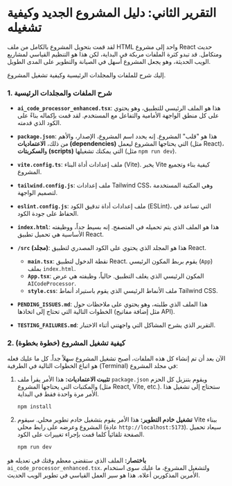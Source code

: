 # التقرير الثاني: دليل المشروع الجديد وكيفية تشغيله

لقد قمت بتحويل المشروع بالكامل من ملف HTML واحد إلى مشروع React حديث ومتكامل. قد تبدو كثرة الملفات مربكة في البداية، لكن هذا هو التنظيم القياسي لمشاريع الويب الحديثة، وهو يجعل المشروع أسهل في الصيانة والتطوير على المدى الطويل.

إليك شرح للملفات والمجلدات الرئيسية وكيفية تشغيل المشروع.

### 1. شرح الملفات والمجلدات الرئيسية

- **`ai_code_processor_enhanced.tsx`**: هذا هو الملف الرئيسي للتطبيق، وهو يحتوي على كل منطق الواجهة الأمامية والتفاعل مع المستخدم. لقد قمت بإكماله بناءً على الكود الذي قدمته.

- **`package.json`**: هذا هو "قلب" المشروع. إنه يحدد اسم المشروع، الإصدار، والأهم من ذلك، **الاعتماديات (dependencies)** التي يحتاجها المشروع ليعمل (مثل React)، و**السكربتات (scripts)** التي يمكنك تشغيلها (مثل `npm run dev`).

- **`vite.config.ts`**: ملف إعدادات أداة البناء (Vite). يخبر Vite كيفية بناء وتجميع المشروع.

- **`tailwind.config.js`**: ملف إعدادات Tailwind CSS، وهي المكتبة المستخدمة لتصميم الواجهة.

- **`eslint.config.js`**: ملف إعدادات أداة تدقيق الكود (ESLint)، التي تساعد في الحفاظ على جودة الكود.

- **`index.html`**: هذا هو الملف الذي يتم تحميله في المتصفح. إنه بسيط جداً، ووظيفته الأساسية هي تحميل تطبيق React.

- **`/src` (مجلد)**: هذا هو المجلد الذي يحتوي على الكود المصدري لتطبيق React.
    - **`main.tsx`**: نقطة الدخول لتطبيق React. يقوم بربط المكون الرئيسي (`App`) بملف `index.html`.
    - **`App.tsx`**: المكون الرئيسي الذي يغلف التطبيق. حالياً، وظيفته هي عرض `AICodeProcessor`.
    - **`style.css`**: ملف الأنماط الرئيسي الذي يقوم باستيراد أنماط Tailwind CSS.

- **`PENDING_ISSUES.md`**: هذا الملف الذي طلبته، وهو يحتوي على ملاحظات حول الخطوات التالية التي تحتاج إلى اتخاذها (مثل إضافة مفاتيح API).

- **`TESTING_FAILURES.md`**: التقرير الذي يشرح المشاكل التي واجهتني أثناء الاختبار.

### 2. كيفية تشغيل المشروع (خطوة بخطوة)

الآن بعد أن تم إنشاء كل هذه الملفات، أصبح تشغيل المشروع سهلاً جداً. كل ما عليك فعله هو اتباع الخطوات التالية في الطرفية (Terminal) في مجلد المشروع:

1.  **تثبيت الاعتماديات:**
    هذا الأمر يقرأ ملف `package.json` ويقوم بتنزيل كل الحزم والمكتبات التي يحتاجها المشروع (مثل React, Vite, etc.). ستحتاج إلى تشغيل هذا الأمر مرة واحدة فقط في البداية.
    ```bash
    npm install
    ```

2.  **تشغيل خادم التطوير:**
    هذا الأمر يقوم بتشغيل خادم تطوير محلي. سيقوم Vite ببناء المشروع وعرضه على رابط محلي (عادة `http://localhost:5173`). سيعاد تحميل الصفحة تلقائياً كلما قمت بإجراء تغييرات على الكود.
    ```bash
    npm run dev
    ```

**باختصار:**
الملف الذي ستقضي معظم وقتك في تعديله هو `ai_code_processor_enhanced.tsx`. ولتشغيل المشروع، ما عليك سوى استخدام الأمرين المذكورين أعلاه. هذا هو سير العمل القياسي في تطوير الويب الحديث.
